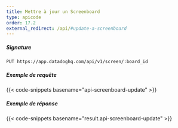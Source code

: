 ```yaml
---
title: Mettre à jour un Screenboard
type: apicode
order: 17.2
external_redirect: /api/#update-a-screenboard
---
```


##### Signature
`PUT https://app.datadoghq.com/api/v1/screen/:board_id`
##### Exemple de requête
{{< code-snippets basename="api-screenboard-update" >}}
##### Exemple de réponse
{{< code-snippets basename="result.api-screenboard-update" >}}